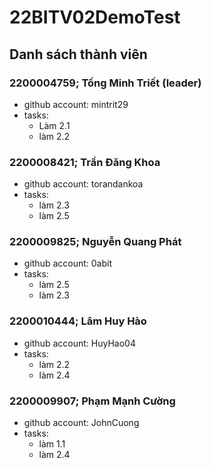 # 22BITV02DemoTest

## Danh sách thành viên

### 2200004759; Tống Minh Triết (leader)
- github account: mintrit29      
- tasks:
  - Làm 2.1
  - làm 2.2
### 2200008421; Trần Đăng Khoa  
- github account: torandankoa  
- tasks:
  - làm 2.3
  - làm 2.5
### 2200009825; Nguyễn Quang Phát  
- github account: 0abit  
- tasks:
  - làm 2.5
  - làm 2.3
### 2200010444; Lâm Huy Hào  
- github account: HuyHao04  
- tasks:
  - làm 2.2
  - làm 2.4
### 2200009907; Phạm Mạnh Cường  
- github account: JohnCuong  
- tasks:
  - làm 1.1
  - làm 2.4

